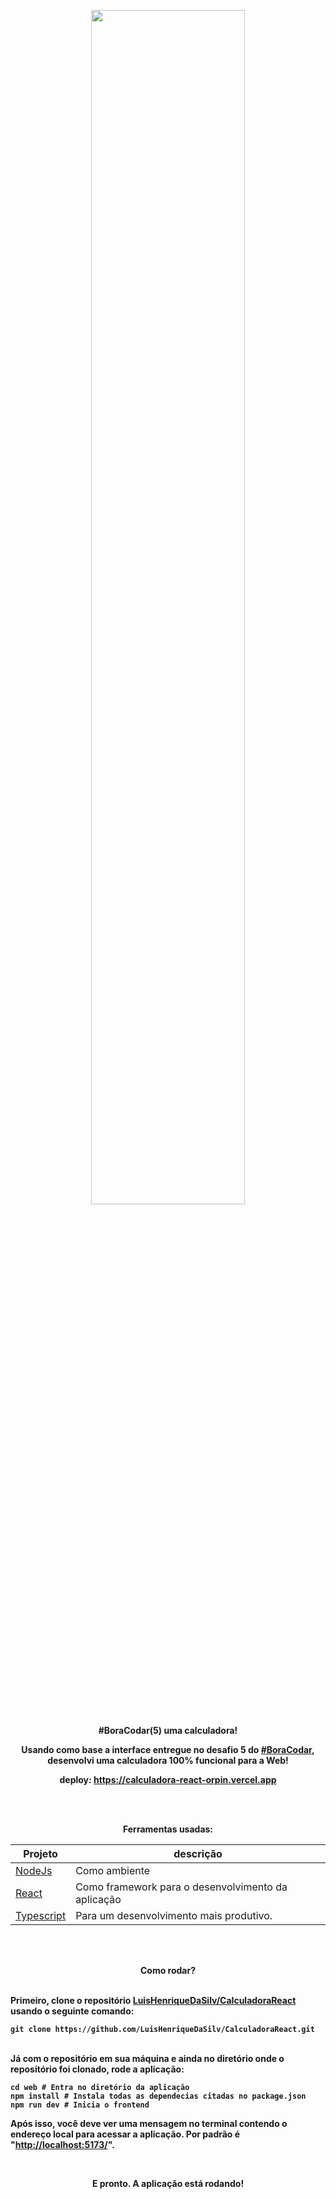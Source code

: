 <div align="center">
<strong>

<img src="https://i.imgur.com/47CgkIW.png" width="70%"></img>

<strong>#BoraCodar(5) uma calculadora!</strong>
<p>Usando como base a interface entregue no desafio 5 do <a href="https://boracodar.dev">#BoraCodar</a>, desenvolvi uma calculadora 100% funcional para a Web!

deploy: https://calculadora-react-orpin.vercel.app

</br></br>

Ferramentas usadas:

  | Projeto  | descrição |
  | ------------- | ------------- |
  | [NodeJs](https://nodejs.org/en/) | Como ambiente |
  | [React](https://pt-br.reactjs.org)  | Como framework para o desenvolvimento da aplicação |
  | [Typescript](https://www.typescriptlang.org)  | Para um desenvolvimento mais produtivo. |

</br></br>


<strong>Como rodar?</strong>
<div align="left">

</br>
Primeiro, clone o repositório <a href="hhttps://github.com/LuisHenriqueDaSilv/CalculadoraReact">LuisHenriqueDaSilv/CalculadoraReact</a> usando o seguinte comando:

```shell 
git clone https://github.com/LuisHenriqueDaSilv/CalculadoraReact.git
```

</br>
Já com o repositório em sua máquina e ainda no diretório onde o repositório foi clonado,  rode a aplicação:

```shell 
cd web # Entra no diretório da aplicação
npm install # Instala todas as dependecias citadas no package.json
npm run dev # Inicia o frontend
```
Após isso, você deve ver uma mensagem no terminal contendo o endereço local para acessar a aplicação. Por padrão é "<a href="localhost:5173/">http://localhost:5173/</a>".

</br>
<p align="center"> E pronto. A aplicação está rodando! </p>


</strong>
</div>

